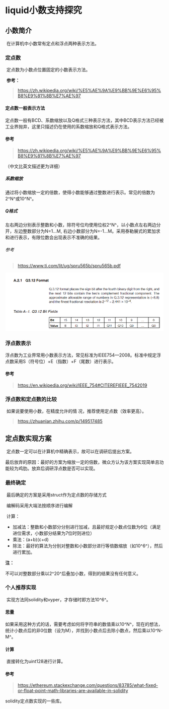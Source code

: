 # liquid小数支持探究

## 小数简介

​	在计算机中小数常有定点和浮点两种表示方法。

### 定点数

​	定点数为小数点位置固定的小数表示方法。

​	**参考：**

> https://zh.wikipedia.org/wiki/%E5%AE%9A%E9%BB%9E%E6%95%B8%E9%81%8B%E7%AE%97

#### 定点数一般表示方法

定点数一般有BCD、系数缩放以及Q格式三种表示方法，其中BCD表示方法已经被工业界抛弃，这里只描述仍在使用的系数缩放和Q格式表示方法。

#### 参考

> https://zh.wikipedia.org/wiki/%E5%AE%9A%E9%BB%9E%E6%95%B8%E9%81%8B%E7%AE%97

（中文比英文描述更为详细）

##### 系数缩放

​	通过将小数缩放一定的倍数，使得小数能够通过整数进行表示。常见的倍数为2^N^或10^N^。

##### Q格式

​	左右两边分别表示整数和小数，除符号位均使用位权2^N^，以小数点左右两边分开，左边整数部分为N=1...M, 右边小数部分为N=-1...M。采用泰勒展式的累加求和进行表示，有限位数会出现表示不准确的结果。

###### 参考

> https://www.ti.com/lit/ug/spru565b/spru565b.pdf

![image-20211206200550876](./images/image-20211206200550876.png)



### 浮点数表示

​	浮点数为工业界常用小数表示方法，常见标准为IEEE754—2008。标准中规定浮点数采用S（符号位）+E（指数）+F（尾数）进行表示。

#### 	**参考**

> https://en.wikipedia.org/wiki/IEEE_754#CITEREFIEEE_7542019



### 浮点数和定点数的比较

​	如果说要使用小数，在精度允许的情	况，推荐使用定点数（效率更高）。

> https://zhuanlan.zhihu.com/p/149517485

## 定点数实现方案

​	定点数一定可以在计算机中精确表示，故可以在调研后提出方案。

​	最后放弃的原因：最好的方案为缩放一定的倍数，微众方认为该方案实现简单且功能较为鸡肋。放弃后调研浮点数是否可以实现。


### 最终确定

​	最后确定的方案是采用struct作为定点数的存储方式

​	编解码采用大端法按顺序进行编解

​	计算：

- 加减法：整数和小数部分分别进行加减，且最好规定小数点位数为6位（满足进位需求，小数部分结果为7位时则进位）
- 乘法：(a+b)(c+d)
- 除法：最好的算法为分别对整数和小数部分进行等倍数缩放（如10^6^），然后进行累加。

**注：**

不可以对整数部分乘以2^20^后叠加小数，得到的结果没有任何意义。



### 个人推荐实现

​	实现方法同solidity和vyper，才存储时即方法10^6^。

#### 思量

​		如果采用这种方式的话，需要考虑如何将字符串的数值乘以10^N^，现在的想法，统计小数点后的非0位数（设为M），并找到小数点后去除小数点，然后乘以10^N-M^。

#### 计算

​	直接转化为uint128进行计算。

#### 参考

> https://ethereum.stackexchange.com/questions/83785/what-fixed-or-float-point-math-libraries-are-available-in-solidity

solidity定点数实现的一些库。



